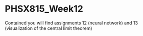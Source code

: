 # PHSX815_Week12
Contained you will find assignments 12 (neural network) and 13 (visualization of the central limit theorem)
